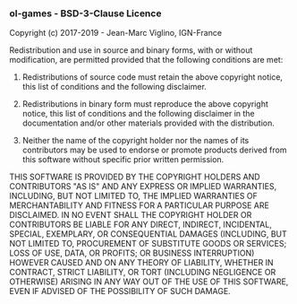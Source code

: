 ### ol-games - BSD-3-Clause Licence

Copyright (c) 2017-2019 - Jean-Marc Viglino, IGN-France



Redistribution and use in source and binary forms, with or without 
modification, are permitted provided that the following conditions are 
met:



1. Redistributions of source code must retain the above copyright notice, this list of conditions and the following disclaimer.



2. Redistributions in binary form must reproduce the above copyright 
notice, this list of conditions and the following disclaimer in the 
documentation and/or other materials provided with the distribution.



3. Neither the name of the copyright holder nor the names of its 
contributors may be used to endorse or promote products derived from 
this software without specific prior written permission.



THIS SOFTWARE IS PROVIDED BY THE COPYRIGHT HOLDERS AND CONTRIBUTORS 
"AS IS" AND ANY EXPRESS OR IMPLIED WARRANTIES, INCLUDING, BUT NOT 
LIMITED TO, THE IMPLIED WARRANTIES OF MERCHANTABILITY AND FITNESS FOR A 
PARTICULAR PURPOSE ARE DISCLAIMED. IN NO EVENT SHALL THE COPYRIGHT 
HOLDER OR CONTRIBUTORS BE LIABLE FOR ANY DIRECT, INDIRECT, INCIDENTAL, 
SPECIAL, EXEMPLARY, OR CONSEQUENTIAL DAMAGES (INCLUDING, BUT NOT LIMITED
 TO, PROCUREMENT OF SUBSTITUTE GOODS OR SERVICES; LOSS OF USE, DATA, OR 
PROFITS; OR BUSINESS INTERRUPTION) HOWEVER CAUSED AND ON ANY THEORY OF 
LIABILITY, WHETHER IN CONTRACT, STRICT LIABILITY, OR TORT (INCLUDING 
NEGLIGENCE OR OTHERWISE) ARISING IN ANY WAY OUT OF THE USE OF THIS 
SOFTWARE, EVEN IF ADVISED OF THE POSSIBILITY OF SUCH DAMAGE.


